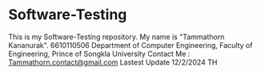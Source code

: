 # Software-Testing
This is my Software-Testing repository.
My name is "Tammathorn Kananurak".
6610110506
Department of Computer Engineering, Faculty of Engineering, Prince of Songkla University
Contact Me : Tammathorn.contact@gmail.com
Lastest Update 12/2/2024 TH
